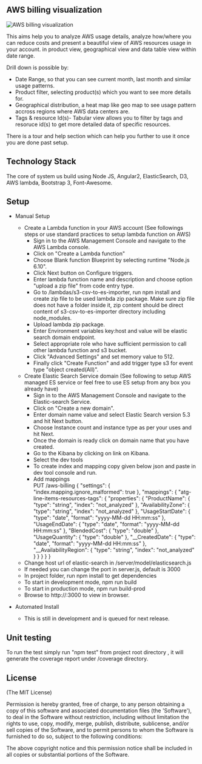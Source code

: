 ## AWS billing visualization

![AWS billing visualization](../raw/dev/sample.png "Sample view after setup on a account")

This aims help you to analyze AWS usage details, analyze how/where you can reduce costs and present a beautiful view of AWS resources usage in your account.
in product view, geographical view and data table view within date range.

Drill down is possible by:
* Date Range, so that you can see current month, last month and similar usage patterns. 
* Product filter, selecting product(s) which you want to see more details for.
* Geographical distribution, a heat map like geo map to see usage pattern accross regions where AWS data centers are.
* Tags & resource Id(s)- Tabular view allows you to filter by tags and resoruce id(s) to get more detailed data of specific resources.



There is a tour and help section which can help you further to use it once you are done past setup.
## Technology Stack
The core of system us build using Node JS, Angular2, ElasticSearch, D3, AWS lambda, Bootstrap 3, Font-Awesome.

## Setup 

* Manual Setup
  * Create a Lambda function in your AWS account (See followings steps or use standard practices to setup lambda function on AWS)
    * Sign in to the AWS Management Console and navigate to the AWS Lambda console.
    * Click on "Create a Lambda function"
    * Choose Blank function Blueprint by selecting runtime "Node.js 6.10".
    * Click Next button on Configure triggers.
    * Enter lambda function name and description and choose option "upload a zip file" from code entry type.
    * Go to <Project ROOT>/lambdas/s3-csv-to-es-importer, run npm install and create zip file to be used lambda zip package. Make sure zip file does not have a folder inside it, zip content should be direct content of s3-csv-to-es-importer directory including node_modules. 
    * Upload lambda zip package.
    * Enter Environment variables key:host and value will be elastic search domain endpoint.
    * Select appropriate role who have sufficient permission to call other lambda function and s3 bucket.
    * Click "Advanced Settings" and set memory value to 512.
    * Finally click "Create Function" and add trigger type s3 for event type "object created(All)".
  * Create Elastic Search Service domain (See following to setup AWS managed ES service or feel free to use ES setup from any box you already have)
    * Sign in to the AWS Management Console and navigate to the Elastic-search Service.
    * Click on "Create a new domain".
    * Enter domain name value and select Elastic Search version 5.3 and hit Next button.
    * Choose Instance count and instance type as per your uses and hit Next.
    * Once the domain is ready click on domain name that you have created.
    * Go to the Kibana by clicking on link on Kibana.
    * Select the dev tools
    * To create index and mapping copy given below json and paste in dev tool console and run.
    * Add mappings   
      PUT /aws-billing 
      {
          "settings": {
      		"index.mapping.ignore_malformed": true
      	},
      	"mappings": {
      		"atg-line-items-resources-tags": {
      			"properties": {
      				"ProductName": {
      					"type": "string",
      					"index": "not_analyzed"
      				},
      				"AvailabilityZone": {
      					"type": "string",
      					"index": "not_analyzed"
      				},
      				"UsageStartDate": {
      					"type": "date",
      					"format": "yyyy-MM-dd HH:mm:ss"
      				},
      				"UsageEndDate": {
      					"type": "date",
      					"format": "yyyy-MM-dd HH:mm:ss"
      				},
      				"BlendedCost": {
      					"type": "double"
      				},
                  "UsageQuantity": {
          				"type": "double"
      				},
      				"__CreatedDate": {
      					"type": "date",
      					"format": "yyyy-MM-dd HH:mm:ss"
      				},
      				"__AvailabilityRegion": {
      					"type": "string",
      					"index": "not_analyzed"
      				}
      			}
      		}
      	}
      }
  * Change host url of elastic-search in <project-root>/server/model/elasticsearch.js 
  * If needed you can change the port in server.js, default is 3000
  * In project folder, run npm install to get dependencies  
  * To start in development mode, npm run build
  * To start in production mode, npm run build-prod
  * Browse to http://<YOUR-SERVER-IP>:3000 to view in browser.
  
* Automated Install
  * This is still in development and is queued for next release.


## Unit testing
To run the test simply run "npm test" from project root directory , it will generate the coverage report under /coverage directory.

## License
(The MIT License)

Permission is hereby granted, free of charge, to any person obtaining
a copy of this software and associated documentation files (the
'Software'), to deal in the Software without restriction, including
without limitation the rights to use, copy, modify, merge, publish,
distribute, sublicense, and/or sell copies of the Software, and to
permit persons to whom the Software is furnished to do so, subject to
the following conditions:

The above copyright notice and this permission notice shall be
included in all copies or substantial portions of the Software.
